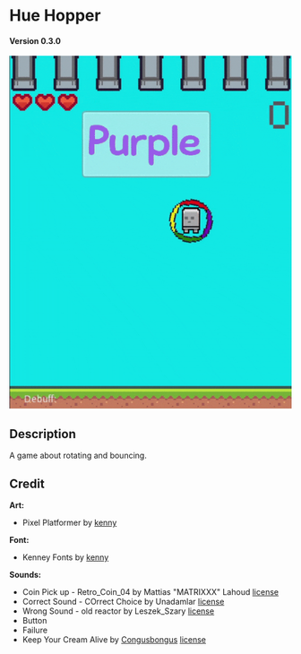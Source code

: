 # Hue Hopper
#### Version 0.3.0

![](https://github.com/sugarvoid/hue-hopper/blob/Current/docs/hue.gif)

## Description
A game about rotating and bouncing. 

## Credit
**Art:**
- Pixel Platformer by [kenny](https://kenney.itch.io/)

**Font:**
- Kenney Fonts by [kenny](https://kenney.itch.io/)

**Sounds:**
- Coin Pick up - Retro_Coin_04 by Mattias "MATRIXXX" Lahoud [license](https://creativecommons.org/licenses/by/3.0/)
- Correct Sound - COrrect Choice by Unadamlar [license](https://creativecommons.org/publicdomain/zero/1.0/)
- Wrong Sound - old reactor by Leszek_Szary [license](https://creativecommons.org/publicdomain/zero/1.0/)
- Button
- Failure
- Keep Your Cream Alive by [Congusbongus](https://soundcloud.com/congus-bongus) [license](https://creativecommons.org/publicdomain/zero/1.0/)
